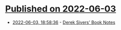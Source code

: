# [Published on 2022-06-03](index.md)

* [2022-06-03, 18:58:36](https://news.ycombinator.com/item?id=31612270) - [Derek Sivers' Book Notes](https://sive.rs/book)
